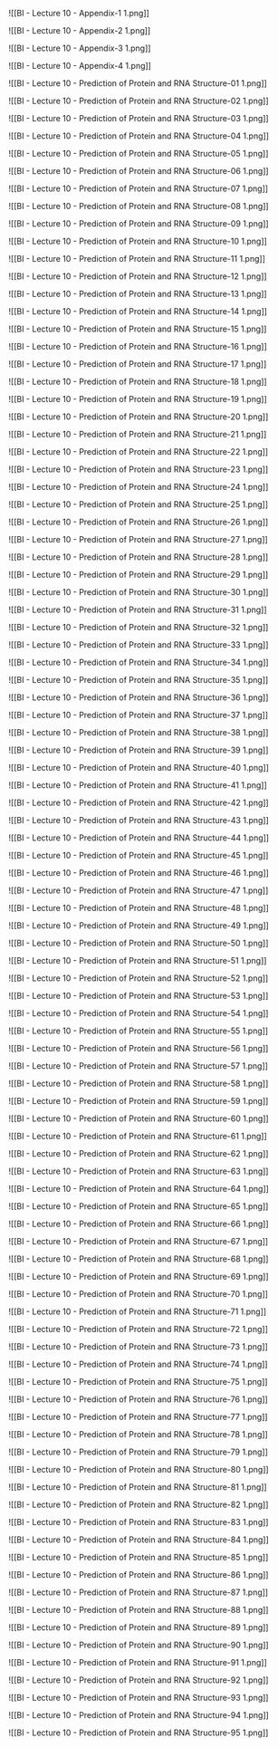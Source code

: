 ![[BI - Lecture 10 - Appendix-1 1.png]]

![[BI - Lecture 10 - Appendix-2 1.png]]

![[BI - Lecture 10 - Appendix-3 1.png]]

![[BI - Lecture 10 - Appendix-4 1.png]]

![[BI - Lecture 10 - Prediction of Protein and RNA Structure-01 1.png]]

![[BI - Lecture 10 - Prediction of Protein and RNA Structure-02 1.png]]

![[BI - Lecture 10 - Prediction of Protein and RNA Structure-03 1.png]]

![[BI - Lecture 10 - Prediction of Protein and RNA Structure-04 1.png]]

![[BI - Lecture 10 - Prediction of Protein and RNA Structure-05 1.png]]

![[BI - Lecture 10 - Prediction of Protein and RNA Structure-06 1.png]]

![[BI - Lecture 10 - Prediction of Protein and RNA Structure-07 1.png]]

![[BI - Lecture 10 - Prediction of Protein and RNA Structure-08 1.png]]

![[BI - Lecture 10 - Prediction of Protein and RNA Structure-09 1.png]]

![[BI - Lecture 10 - Prediction of Protein and RNA Structure-10 1.png]]

![[BI - Lecture 10 - Prediction of Protein and RNA Structure-11 1.png]]

![[BI - Lecture 10 - Prediction of Protein and RNA Structure-12 1.png]]

![[BI - Lecture 10 - Prediction of Protein and RNA Structure-13 1.png]]

![[BI - Lecture 10 - Prediction of Protein and RNA Structure-14 1.png]]

![[BI - Lecture 10 - Prediction of Protein and RNA Structure-15 1.png]]

![[BI - Lecture 10 - Prediction of Protein and RNA Structure-16 1.png]]

![[BI - Lecture 10 - Prediction of Protein and RNA Structure-17 1.png]]

![[BI - Lecture 10 - Prediction of Protein and RNA Structure-18 1.png]]

![[BI - Lecture 10 - Prediction of Protein and RNA Structure-19 1.png]]

![[BI - Lecture 10 - Prediction of Protein and RNA Structure-20 1.png]]

![[BI - Lecture 10 - Prediction of Protein and RNA Structure-21 1.png]]

![[BI - Lecture 10 - Prediction of Protein and RNA Structure-22 1.png]]

![[BI - Lecture 10 - Prediction of Protein and RNA Structure-23 1.png]]

![[BI - Lecture 10 - Prediction of Protein and RNA Structure-24 1.png]]

![[BI - Lecture 10 - Prediction of Protein and RNA Structure-25 1.png]]

![[BI - Lecture 10 - Prediction of Protein and RNA Structure-26 1.png]]

![[BI - Lecture 10 - Prediction of Protein and RNA Structure-27 1.png]]

![[BI - Lecture 10 - Prediction of Protein and RNA Structure-28 1.png]]

![[BI - Lecture 10 - Prediction of Protein and RNA Structure-29 1.png]]

![[BI - Lecture 10 - Prediction of Protein and RNA Structure-30 1.png]]

![[BI - Lecture 10 - Prediction of Protein and RNA Structure-31 1.png]]

![[BI - Lecture 10 - Prediction of Protein and RNA Structure-32 1.png]]

![[BI - Lecture 10 - Prediction of Protein and RNA Structure-33 1.png]]

![[BI - Lecture 10 - Prediction of Protein and RNA Structure-34 1.png]]

![[BI - Lecture 10 - Prediction of Protein and RNA Structure-35 1.png]]

![[BI - Lecture 10 - Prediction of Protein and RNA Structure-36 1.png]]

![[BI - Lecture 10 - Prediction of Protein and RNA Structure-37 1.png]]

![[BI - Lecture 10 - Prediction of Protein and RNA Structure-38 1.png]]

![[BI - Lecture 10 - Prediction of Protein and RNA Structure-39 1.png]]

![[BI - Lecture 10 - Prediction of Protein and RNA Structure-40 1.png]]

![[BI - Lecture 10 - Prediction of Protein and RNA Structure-41 1.png]]

![[BI - Lecture 10 - Prediction of Protein and RNA Structure-42 1.png]]

![[BI - Lecture 10 - Prediction of Protein and RNA Structure-43 1.png]]

![[BI - Lecture 10 - Prediction of Protein and RNA Structure-44 1.png]]

![[BI - Lecture 10 - Prediction of Protein and RNA Structure-45 1.png]]

![[BI - Lecture 10 - Prediction of Protein and RNA Structure-46 1.png]]

![[BI - Lecture 10 - Prediction of Protein and RNA Structure-47 1.png]]

![[BI - Lecture 10 - Prediction of Protein and RNA Structure-48 1.png]]

![[BI - Lecture 10 - Prediction of Protein and RNA Structure-49 1.png]]

![[BI - Lecture 10 - Prediction of Protein and RNA Structure-50 1.png]]

![[BI - Lecture 10 - Prediction of Protein and RNA Structure-51 1.png]]

![[BI - Lecture 10 - Prediction of Protein and RNA Structure-52 1.png]]

![[BI - Lecture 10 - Prediction of Protein and RNA Structure-53 1.png]]

![[BI - Lecture 10 - Prediction of Protein and RNA Structure-54 1.png]]

![[BI - Lecture 10 - Prediction of Protein and RNA Structure-55 1.png]]

![[BI - Lecture 10 - Prediction of Protein and RNA Structure-56 1.png]]

![[BI - Lecture 10 - Prediction of Protein and RNA Structure-57 1.png]]

![[BI - Lecture 10 - Prediction of Protein and RNA Structure-58 1.png]]

![[BI - Lecture 10 - Prediction of Protein and RNA Structure-59 1.png]]

![[BI - Lecture 10 - Prediction of Protein and RNA Structure-60 1.png]]

![[BI - Lecture 10 - Prediction of Protein and RNA Structure-61 1.png]]

![[BI - Lecture 10 - Prediction of Protein and RNA Structure-62 1.png]]

![[BI - Lecture 10 - Prediction of Protein and RNA Structure-63 1.png]]

![[BI - Lecture 10 - Prediction of Protein and RNA Structure-64 1.png]]

![[BI - Lecture 10 - Prediction of Protein and RNA Structure-65 1.png]]

![[BI - Lecture 10 - Prediction of Protein and RNA Structure-66 1.png]]

![[BI - Lecture 10 - Prediction of Protein and RNA Structure-67 1.png]]

![[BI - Lecture 10 - Prediction of Protein and RNA Structure-68 1.png]]

![[BI - Lecture 10 - Prediction of Protein and RNA Structure-69 1.png]]

![[BI - Lecture 10 - Prediction of Protein and RNA Structure-70 1.png]]

![[BI - Lecture 10 - Prediction of Protein and RNA Structure-71 1.png]]

![[BI - Lecture 10 - Prediction of Protein and RNA Structure-72 1.png]]

![[BI - Lecture 10 - Prediction of Protein and RNA Structure-73 1.png]]

![[BI - Lecture 10 - Prediction of Protein and RNA Structure-74 1.png]]

![[BI - Lecture 10 - Prediction of Protein and RNA Structure-75 1.png]]

![[BI - Lecture 10 - Prediction of Protein and RNA Structure-76 1.png]]

![[BI - Lecture 10 - Prediction of Protein and RNA Structure-77 1.png]]

![[BI - Lecture 10 - Prediction of Protein and RNA Structure-78 1.png]]

![[BI - Lecture 10 - Prediction of Protein and RNA Structure-79 1.png]]

![[BI - Lecture 10 - Prediction of Protein and RNA Structure-80 1.png]]

![[BI - Lecture 10 - Prediction of Protein and RNA Structure-81 1.png]]

![[BI - Lecture 10 - Prediction of Protein and RNA Structure-82 1.png]]

![[BI - Lecture 10 - Prediction of Protein and RNA Structure-83 1.png]]

![[BI - Lecture 10 - Prediction of Protein and RNA Structure-84 1.png]]

![[BI - Lecture 10 - Prediction of Protein and RNA Structure-85 1.png]]

![[BI - Lecture 10 - Prediction of Protein and RNA Structure-86 1.png]]

![[BI - Lecture 10 - Prediction of Protein and RNA Structure-87 1.png]]

![[BI - Lecture 10 - Prediction of Protein and RNA Structure-88 1.png]]

![[BI - Lecture 10 - Prediction of Protein and RNA Structure-89 1.png]]

![[BI - Lecture 10 - Prediction of Protein and RNA Structure-90 1.png]]

![[BI - Lecture 10 - Prediction of Protein and RNA Structure-91 1.png]]

![[BI - Lecture 10 - Prediction of Protein and RNA Structure-92 1.png]]

![[BI - Lecture 10 - Prediction of Protein and RNA Structure-93 1.png]]

![[BI - Lecture 10 - Prediction of Protein and RNA Structure-94 1.png]]

![[BI - Lecture 10 - Prediction of Protein and RNA Structure-95 1.png]]
